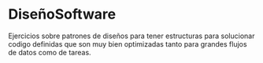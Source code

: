 # DiseñoSoftware
Ejercicios sobre patrones de diseños para tener estructuras para solucionar codigo definidas que son muy bien optimizadas tanto para grandes flujos de datos como de tareas.
